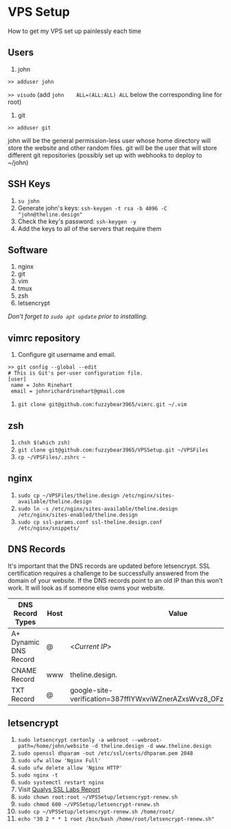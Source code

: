 # VPS Setup
How to get my VPS set up painlessly each time

## Users
1. john

  `>> adduser john `

  `>> visudo` (add `john	ALL=(ALL:ALL) ALL` below the corresponding line for root)
1. git

  `>> adduser git `

john will be the general permission-less user whose home directory will store
the website and other random files.
git will be the user that will store different git repositories (possibly set up
with webhooks to deploy to ~/john)

## SSH Keys
1. `su john`
1. Generate john's keys: `ssh-keygen -t rsa -b 4096 -C "john@theline.design"`
1. Check the key's password: `ssh-keygen -y`
1. Add the keys to all of the servers that require them

## Software
1. nginx
1. git
1. vim
1. tmux
1. zsh
1. letsencrypt

*Don't forget to `sudo apt update` prior to installing.*

## vimrc repository
1. Configure git username and email.

  ```
  >> git config --global --edit
  # This is Git's per-user configuration file.
  [user]
   name = John Rinehart
   email = johnrichardrinehart@gmail.com
  ```
1. `git clone git@github.com:fuzzybear3965/vimrc.git ~/.vim`

## zsh
1. `chsh $(which zsh)`
1. `git clone git@github.com:fuzzybear3965/VPSSetup.git ~/VPSFiles`
1. `cp ~/VPSFiles/.zshrc ~`

## nginx
1. `sudo cp ~/VPSFiles/theline.design /etc/nginx/sites-available/theline.design`
1. `sudo ln -s /etc/nginx/sites-available/theline.design /etc/nginx/sites-enabled/theline.design`
1. `sudo cp ssl-params.conf ssl-theline.design.conf /etc/nginx/snippets/`

## DNS Records
It's important that the DNS records are updated before letsencrypt. SSL
certification requires a challenge to be successfully answered from the domain of
your website. If the DNS records point to an old IP than this won't work. It
will look as if someone else owns your website.

| DNS Record Types | Host | Value | TTL | 
|---|---|---|---|
| A+ Dynamic DNS Record | @ | \<_Current IP_\> | Automatic |
| CNAME Record | www | theline.design. | Automatic |
| TXT Record | @ | google-site-verification=387ffIYWxviWZnerAZxsWvz8_OFzzpEg85zyKTRtYsM | Automatic |

## letsencrypt
1. `sudo letsencrypt certonly -a webroot --webroot-path=/home/john/website -d theline.design -d www.theline.design`
1. `sudo openssl dhparam -out /etc/ssl/certs/dhparam.pem 2048`
1. `sudo ufw allow 'Nginx Full'`
1. `sudo ufw delete allow 'Nginx HTTP'`
1. `sudo nginx -t`
1. `sudo systemctl restart nginx`
1. Visit [Qualys SSL Labs Report](https://www.ssllabs.com/ssltest/analyze.html?d=theline.design)
1. `sudo chown root:root ~/VPSSetup/letsencrypt-renew.sh`
1. `sudo chmod 600 ~/VPSSetup/letsencrypt-renew.sh`
1. `sudo cp ~/VPSSetup/letsencrypt-renew.sh /home/root/`
1. `echo "30 2 * * 1 root /bin/bash /home/root/letsencrypt-renew.sh"`
